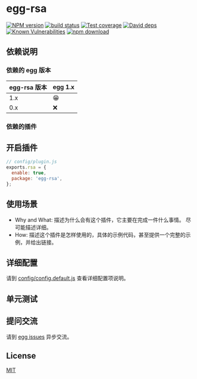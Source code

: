 # egg-rsa

[![NPM version][npm-image]][npm-url]
[![build status][travis-image]][travis-url]
[![Test coverage][codecov-image]][codecov-url]
[![David deps][david-image]][david-url]
[![Known Vulnerabilities][snyk-image]][snyk-url]
[![npm download][download-image]][download-url]

[npm-image]: https://img.shields.io/npm/v/egg-rsa.svg?style=flat-square
[npm-url]: https://npmjs.org/package/egg-rsa
[travis-image]: https://img.shields.io/travis/eggjs/egg-rsa.svg?style=flat-square
[travis-url]: https://travis-ci.org/eggjs/egg-rsa
[codecov-image]: https://img.shields.io/codecov/c/github/eggjs/egg-rsa.svg?style=flat-square
[codecov-url]: https://codecov.io/github/eggjs/egg-rsa?branch=master
[david-image]: https://img.shields.io/david/eggjs/egg-rsa.svg?style=flat-square
[david-url]: https://david-dm.org/eggjs/egg-rsa
[snyk-image]: https://snyk.io/test/npm/egg-rsa/badge.svg?style=flat-square
[snyk-url]: https://snyk.io/test/npm/egg-rsa
[download-image]: https://img.shields.io/npm/dm/egg-rsa.svg?style=flat-square
[download-url]: https://npmjs.org/package/egg-rsa

<!--
Description here.
-->

## 依赖说明

### 依赖的 egg 版本

egg-rsa 版本 | egg 1.x
--- | ---
1.x | 😁
0.x | ❌

### 依赖的插件
<!--

如果有依赖其它插件，请在这里特别说明。如

- security
- multipart

-->

## 开启插件

```js
// config/plugin.js
exports.rsa = {
  enable: true,
  package: 'egg-rsa',
};
```

## 使用场景

- Why and What: 描述为什么会有这个插件，它主要在完成一件什么事情。
尽可能描述详细。
- How: 描述这个插件是怎样使用的，具体的示例代码，甚至提供一个完整的示例，并给出链接。

## 详细配置

请到 [config/config.default.js](config/config.default.js) 查看详细配置项说明。

## 单元测试

<!-- 描述如何在单元测试中使用此插件，例如 schedule 如何触发。无则省略。-->

## 提问交流

请到 [egg issues](https://github.com/eggjs/egg/issues) 异步交流。

## License

[MIT](LICENSE)
